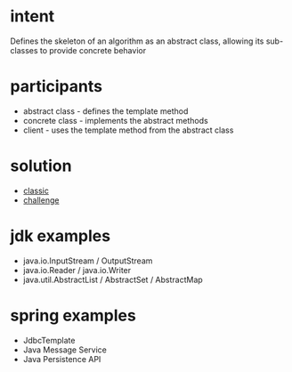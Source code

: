 # intent
Defines the skeleton of an algorithm as an abstract class, allowing its sub-classes to provide concrete behavior

# participants
- abstract class - defines the template method
- concrete class - implements the abstract methods
- client - uses the template method from the abstract class 

# solution
- [classic](../../../src/main/java/com/sda/patterns/behavioral/templatemethod/ex1/Client.java)
- [challenge](../../../src/main/java/com/sda/patterns/behavioral/templatemethod/challenge/Client.java)

# jdk examples
- java.io.InputStream / OutputStream 
- java.io.Reader / java.io.Writer
- java.util.AbstractList / AbstractSet / AbstractMap

# spring examples
- JdbcTemplate 
- Java Message Service
- Java Persistence API

